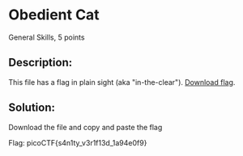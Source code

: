 # Obedient Cat
General Skills, 5 points 
## Description:
This file has a flag in plain sight (aka "in-the-clear"). [Download flag](https://mercury.picoctf.net/static/704f877da185904ec3992e7255a15c6c/flag).
## Solution:
Download the file and copy and paste the flag

Flag: picoCTF{s4n1ty_v3r1f13d_1a94e0f9}
